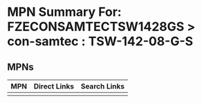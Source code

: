 



# MPN Summary For: FZECONSAMTECTSW1428GS > con-samtec : TSW-142-08-G-S

## MPNs
  

|MPN|Direct Links|Search Links|
| :--- | :--- | :--- |
||||
